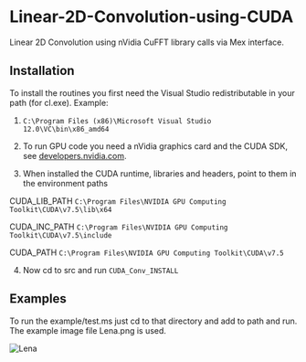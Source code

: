 # Linear-2D-Convolution-using-CUDA
Linear 2D Convolution using nVidia CuFFT library calls via Mex interface.


## Installation

To install the routines you first need the Visual Studio redistributable in your path (for cl.exe). Example:

1. `C:\Program Files (x86)\Microsoft Visual Studio 12.0\VC\bin\x86_amd64`

2. To run GPU code you need a nVidia graphics card and the CUDA SDK, see [developers.nvidia.com](https://developer.nvidia.com/cuda-downloads).

3. When installed the CUDA runtime, libraries and headers, point to them in the environment paths

 CUDA_LIB_PATH
 `C:\Program Files\NVIDIA GPU Computing Toolkit\CUDA\v7.5\lib\x64`
 
 CUDA_INC_PATH
 `C:\Program Files\NVIDIA GPU Computing Toolkit\CUDA\v7.5\include`
 
 CUDA_PATH
 `C:\Program Files\NVIDIA GPU Computing Toolkit\CUDA\v7.5`
 
4. Now cd to src and run 
`CUDA_Conv_INSTALL`


## Examples

To run the example/test.ms just cd to that directory and add to path and run. The example image file Lena.png is used.

![Lena](Examples/Lena.png)